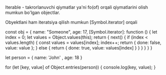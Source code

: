 <!-- 11:30 25.03.2024 -->

Iterable - takrorlanuvchi qiymatlar ya'ni fo(of) orqali qiymatlarini olish mumkun bo'lgan objectlar.

Obyektlani ham iteratsiya qilish mumkun [Symbol.iterator] orqali

const obj = {
name: "Someone",
age: 17,
[Symbol.iterator]: function () {
let index = 0;
let values = Object.values(this);
return {
next() {
if (index < values.length) {
const values = values[index];
index++;
return { done: false, value: value };
}
else {
return { done: true, value: values[index] }
}
}
}
}
}

let person = {
name: 'John' ,
age: 18
}

for (let [key, value] of Object.entries(person)) {
console.log(key, value);
}

<!-- 11:40 25.03.2024 -->
